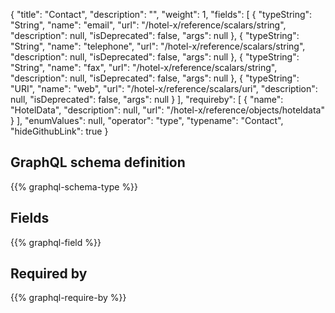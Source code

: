 {
  "title": "Contact",
  "description": "",
  "weight": 1,
  "fields": [
    {
      "typeString": "String",
      "name": "email",
      "url": "/hotel-x/reference/scalars/string",
      "description": null,
      "isDeprecated": false,
      "args": null
    },
    {
      "typeString": "String",
      "name": "telephone",
      "url": "/hotel-x/reference/scalars/string",
      "description": null,
      "isDeprecated": false,
      "args": null
    },
    {
      "typeString": "String",
      "name": "fax",
      "url": "/hotel-x/reference/scalars/string",
      "description": null,
      "isDeprecated": false,
      "args": null
    },
    {
      "typeString": "URI",
      "name": "web",
      "url": "/hotel-x/reference/scalars/uri",
      "description": null,
      "isDeprecated": false,
      "args": null
    }
  ],
  "requireby": [
    {
      "name": "HotelData",
      "description": null,
      "url": "/hotel-x/reference/objects/hoteldata"
    }
  ],
  "enumValues": null,
  "operator": "type",
  "typename": "Contact",
  "hideGithubLink": true
}
## GraphQL schema definition

{{% graphql-schema-type %}}

## Fields

{{% graphql-field %}}

## Required by

{{% graphql-require-by %}}
